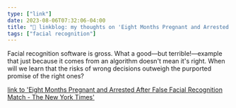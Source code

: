 ```yaml
---
type: ["link"]
date: 2023-08-06T07:32:06-04:00
title: "🔗 linkblog: my thoughts on 'Eight Months Pregnant and Arrested After False Facial Recognition Match - The New York Times'"
tags: ["facial recognition"]
---
```

Facial recognition software is gross. What a good—but terrible!—example that just because it comes from an algorithm doesn't mean it's right. When will we learn that the risks of wrong decisions outweigh the purported promise of the right ones?  
 

[link to 'Eight Months Pregnant and Arrested After False Facial Recognition Match - The New York Times'](https://www.nytimes.com/2023/08/06/technology/facial-recognition-false-arrest.html)
